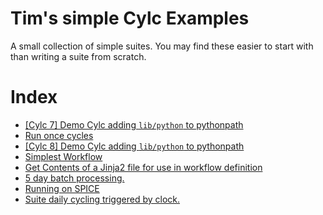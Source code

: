 
# Tim's simple Cylc Examples

A small collection of simple suites.
You may find these easier to start with than writing a suite from scratch.

# Index

- [[Cylc 7] Demo Cylc adding `lib/python` to pythonpath](./shared_utils_cylc7)
- [Run once cycles](./test_R1_times)
- [[Cylc 8] Demo Cylc adding `lib/python` to pythonpath](./shared_utils)
- [Simplest Workflow](./simplest)
- [Get Contents of a Jinja2 file for use in workflow definition](./custom_jinja_scripting)
- [5 day batch processing.](./five-day-collector)
- [Running on SPICE](./spice_simplest)
- [Suite daily cycling triggered by clock.](./clock-trigger)

